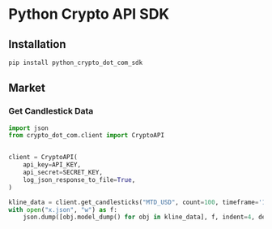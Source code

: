 # Python Crypto API SDK


## Installation
```bash
pip install python_crypto_dot_com_sdk
```

## Market

### Get Candlestick Data
```python
import json
from crypto_dot_com.client import CryptoAPI


client = CryptoAPI(
    api_key=API_KEY,
    api_secret=SECRET_KEY,
    log_json_response_to_file=True,
)

kline_data = client.get_candlesticks("MTD_USD", count=100, timeframe='1M')
with open("x.json", "w") as f:
    json.dump([obj.model_dump() for obj in kline_data], f, indent=4, default=str)
```


